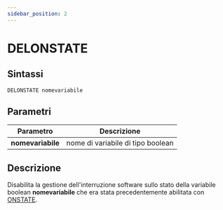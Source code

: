 ```yaml
---
sidebar_position: 2
---
```


# DELONSTATE

## Sintassi

  ```
DELONSTATE nomevariabile
  ```

## Parametri
|Parametro                    | Descrizione                                     |                
|-----------------------------|-------------------------------------------------|
| **nomevariabile**           | nome di variabile di tipo boolean               |         

## Descrizione
Disabilita la gestione dell'interruzione software sullo stato della variabile boolean **nomevariabile** che era stata precedentemente abilitata con [ONSTATE](ONSTATE.md).
